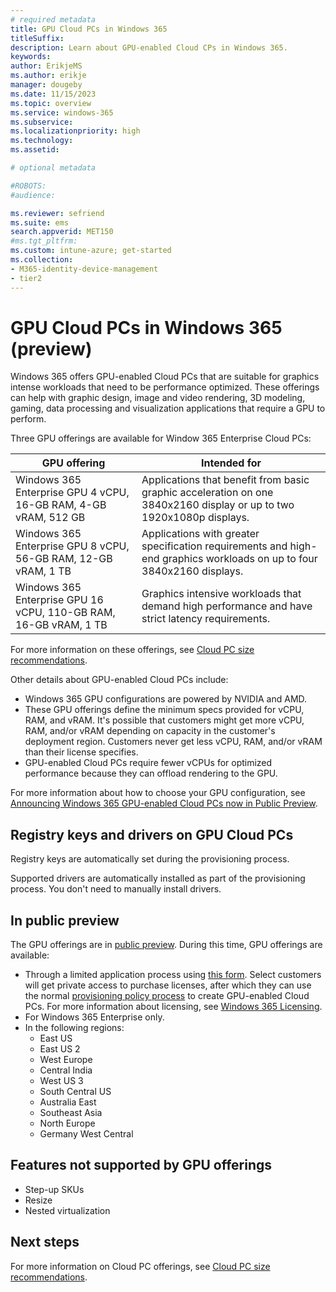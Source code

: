 ```yaml
---
# required metadata
title: GPU Cloud PCs in Windows 365
titleSuffix:
description: Learn about GPU-enabled Cloud CPs in Windows 365.
keywords:
author: ErikjeMS  
ms.author: erikje
manager: dougeby
ms.date: 11/15/2023
ms.topic: overview
ms.service: windows-365
ms.subservice:
ms.localizationpriority: high
ms.technology:
ms.assetid: 

# optional metadata

#ROBOTS:
#audience:

ms.reviewer: sefriend
ms.suite: ems
search.appverid: MET150
#ms.tgt_pltfrm:
ms.custom: intune-azure; get-started
ms.collection:
- M365-identity-device-management
- tier2
---
```


# GPU Cloud PCs in Windows 365 (preview)

Windows 365 offers GPU-enabled Cloud PCs that are suitable for graphics intense workloads that need to be performance optimized. These offerings can help with graphic design, image and video rendering, 3D modeling, gaming, data processing and visualization applications that require a GPU to perform.

Three GPU offerings are available for Window 365 Enterprise Cloud PCs:

| GPU offering | Intended for | 
| --- | --- |
| Windows 365 Enterprise GPU 4 vCPU, 16-GB RAM, 4-GB vRAM, 512 GB | Applications that benefit from basic graphic acceleration on one 3840x2160 display or up to two 1920x1080p displays. |
| Windows 365 Enterprise GPU 8 vCPU, 56-GB RAM, 12-GB vRAM, 1 TB | Applications with greater specification requirements and high-end graphics workloads on up to four 3840x2160 displays. |
| Windows 365 Enterprise GPU 16 vCPU, 110-GB RAM, 16-GB vRAM, 1 TB | Graphics intensive workloads that demand high performance and have strict latency requirements. |

For more information on these offerings, see [Cloud PC size recommendations](cloud-pc-size-recommendations.md).

Other details about GPU-enabled Cloud PCs include:

- Windows 365 GPU configurations are powered by NVIDIA and AMD.
- These GPU offerings define the minimum specs provided for vCPU, RAM, and vRAM. It's possible that customers might get more vCPU, RAM, and/or vRAM depending on capacity in the customer's deployment region. Customers never get less vCPU, RAM, and/or vRAM than their license specifies.
- GPU-enabled Cloud PCs require fewer vCPUs for optimized performance because they can offload rendering to the GPU.

For more information about how to choose your GPU configuration, see [Announcing Windows 365 GPU-enabled Cloud PCs now in Public Preview](https://aka.ms/w365/gpu/blog).

## Registry keys and drivers on GPU Cloud PCs

Registry keys are automatically set during the provisioning process.

Supported drivers are automatically installed as part of the provisioning process. You don't need to manually install drivers.

## In public preview

The GPU offerings are in [public preview](../public-preview.md). During this time, GPU offerings are available:

- Through a limited application process using [this form](https://aka.ms/win365gpu). Select customers will get private access to purchase licenses, after which they can use the normal [provisioning policy process](create-provisioning-policy.md) to create GPU-enabled Cloud PCs. For more information about licensing, see [Windows 365 Licensing](https://www.microsoft.com/licensing/product-licensing/windows-365).
- For Windows 365 Enterprise only.
- In the following regions:
  - East US
  - East US 2
  - West Europe
  - Central India
  - West US 3
  - South Central US
  - Australia East
  - Southeast Asia
  - North Europe
  - Germany West Central

## Features not supported by GPU offerings

- Step-up SKUs
- Resize
- Nested virtualization

<!-- ########################## -->
## Next steps

For more information on Cloud PC offerings, see [Cloud PC size recommendations](cloud-pc-size-recommendations.md).

